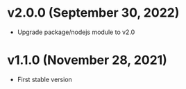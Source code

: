 # v2.0.0 (September 30, 2022)
 * Upgrade package/nodejs module to v2.0

# v1.1.0 (November 28, 2021)
 * First stable version
